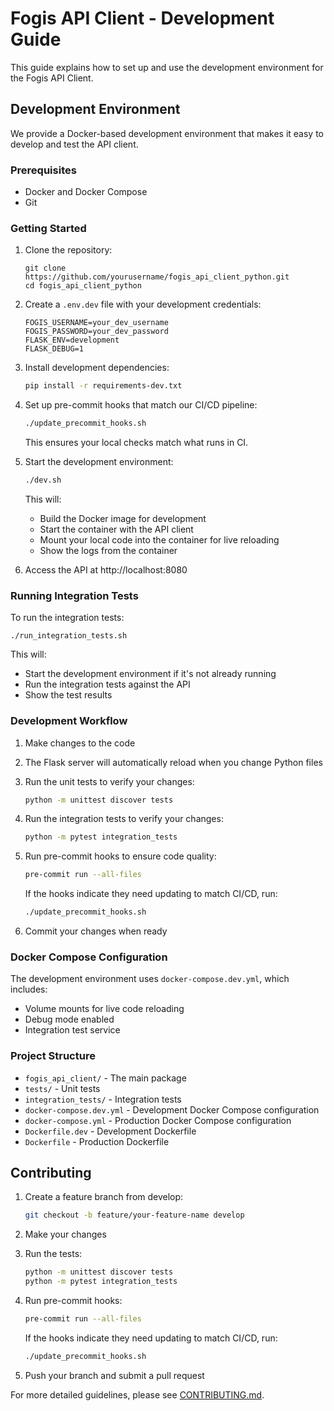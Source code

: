 # Fogis API Client - Development Guide

This guide explains how to set up and use the development environment for the Fogis API Client.

## Development Environment

We provide a Docker-based development environment that makes it easy to develop and test the API client.

### Prerequisites

- Docker and Docker Compose
- Git

### Getting Started

1. Clone the repository:
   ```
   git clone https://github.com/yourusername/fogis_api_client_python.git
   cd fogis_api_client_python
   ```

2. Create a `.env.dev` file with your development credentials:
   ```
   FOGIS_USERNAME=your_dev_username
   FOGIS_PASSWORD=your_dev_password
   FLASK_ENV=development
   FLASK_DEBUG=1
   ```

3. Install development dependencies:
   ```bash
   pip install -r requirements-dev.txt
   ```

4. Set up pre-commit hooks that match our CI/CD pipeline:
   ```bash
   ./update_precommit_hooks.sh
   ```

   This ensures your local checks match what runs in CI.

5. Start the development environment:
   ```bash
   ./dev.sh
   ```

   This will:
   - Build the Docker image for development
   - Start the container with the API client
   - Mount your local code into the container for live reloading
   - Show the logs from the container

6. Access the API at http://localhost:8080

### Running Integration Tests

To run the integration tests:

```
./run_integration_tests.sh
```

This will:
- Start the development environment if it's not already running
- Run the integration tests against the API
- Show the test results

### Development Workflow

1. Make changes to the code
2. The Flask server will automatically reload when you change Python files
3. Run the unit tests to verify your changes:
   ```bash
   python -m unittest discover tests
   ```
4. Run the integration tests to verify your changes:
   ```bash
   python -m pytest integration_tests
   ```
5. Run pre-commit hooks to ensure code quality:
   ```bash
   pre-commit run --all-files
   ```

   If the hooks indicate they need updating to match CI/CD, run:
   ```bash
   ./update_precommit_hooks.sh
   ```
6. Commit your changes when ready

### Docker Compose Configuration

The development environment uses `docker-compose.dev.yml`, which includes:

- Volume mounts for live code reloading
- Debug mode enabled
- Integration test service

### Project Structure

- `fogis_api_client/` - The main package
- `tests/` - Unit tests
- `integration_tests/` - Integration tests
- `docker-compose.dev.yml` - Development Docker Compose configuration
- `docker-compose.yml` - Production Docker Compose configuration
- `Dockerfile.dev` - Development Dockerfile
- `Dockerfile` - Production Dockerfile

## Contributing

1. Create a feature branch from develop:
   ```bash
   git checkout -b feature/your-feature-name develop
   ```

2. Make your changes

3. Run the tests:
   ```bash
   python -m unittest discover tests
   python -m pytest integration_tests
   ```

4. Run pre-commit hooks:
   ```bash
   pre-commit run --all-files
   ```

   If the hooks indicate they need updating to match CI/CD, run:
   ```bash
   ./update_precommit_hooks.sh
   ```

5. Push your branch and submit a pull request

For more detailed guidelines, please see [CONTRIBUTING.md](CONTRIBUTING.md).
